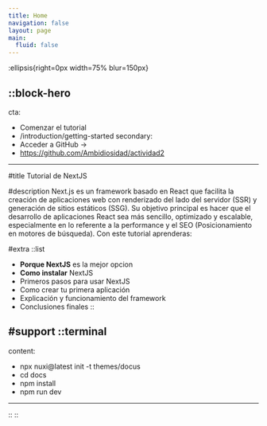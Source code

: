 ```yaml
---
title: Home
navigation: false
layout: page
main:
  fluid: false
---
```


:ellipsis{right=0px width=75% blur=150px}

::block-hero
---
cta:
  - Comenzar el tutorial
  - /introduction/getting-started
secondary:
  - Acceder a GitHub →
  - https://github.com/Ambidiosidad/actividad2
---

#title
Tutorial de NextJS

#description
Next.js es un framework basado en React que facilita la creación de aplicaciones web con renderizado del lado del servidor (SSR) y generación de sitios estáticos (SSG). Su objetivo principal es hacer que el desarrollo de aplicaciones React sea más sencillo, optimizado y escalable, especialmente en lo referente a la performance y el SEO (Posicionamiento en motores de búsqueda). Con este tutorial aprenderas:

#extra
  ::list
  - **Porque NextJS** es la mejor opcion
  - **Como instalar** NextJS
  - Primeros pasos para usar NextJS
  - Como crear tu primera aplicación
  - Explicación y funcionamiento del framework
  - Conclusiones finales
  ::

#support
  ::terminal
  ---
  content:
  - npx nuxi@latest init -t themes/docus
  - cd docs
  - npm install
  - npm run dev
  ---
  ::
::
